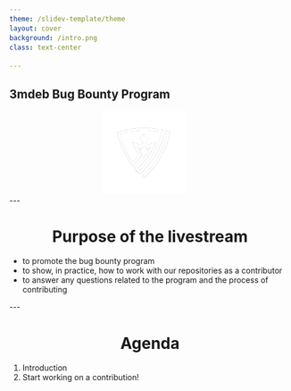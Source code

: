 ```yaml
---
theme: /slidev-template/theme
layout: cover
background: /intro.png
class: text-center

---
```


## 3mdeb Bug Bounty Program

<center><img src="../../img/dasharo-sygnet-white.svg" width="150px" style="margin-left:-20px"></center>
---

# <center> Purpose of the livestream </center>

<ul>
    <li>to promote the bug bounty program</li>
    <li>to show, in practice, how to work with our repositories as a contributor</li>
    <li>to answer any questions related to the program and the process of contributing</li>
</ul>
---

# <center> Agenda </center>
<ol>
  <li>Introduction</li>
  <div v-click><li>Start working on a contribution!</li></div>
</ol>
